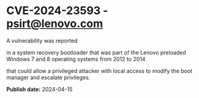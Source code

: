 # CVE-2024-23593 - psirt@lenovo.com


A vulnerability was reported

in a system recovery bootloader that was part of the Lenovo preloaded Windows 7 and 8 operating systems from 2012 to 2014

 that could allow a privileged attacker with local access to modify the boot manager and escalate privileges. 



**Publish date:** 2024-04-15
